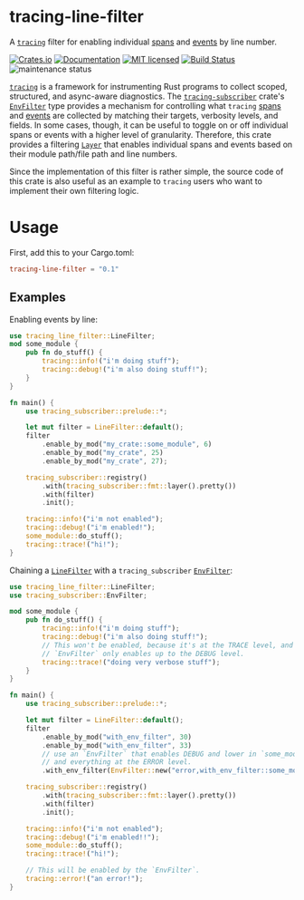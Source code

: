 # tracing-line-filter

A [`tracing`] filter for enabling individual [spans] and [events] by line
number.

[![Crates.io][crates-badge]][crates-url]
[![Documentation][docs-badge]][docs-url]
[![MIT licensed][mit-badge]][mit-url]
[![Build Status][actions-badge]][actions-url]
![maintenance status][maint-badge]

[crates-badge]: https://img.shields.io/crates/v/tracing-line-filter.svg
[crates-url]: https://crates.io/crates/tracing-subscriber
[docs-badge]: https://docs.rs/tracing-line-filter/badge.svg
[docs-url]: https://docs.rs/tracing-line-filter/0.1
[mit-badge]: https://img.shields.io/badge/license-MIT-blue.svg
[mit-url]: LICENSE
[actions-badge]: https://github.com/hawkw/line-filter/workflows/CI/badge.svg
[actions-url]:https://github.com//hawkw/line-filter/actions?query=workflow%3ACI
[maint-badge]: https://img.shields.io/badge/maintenance-experimental-blue.svg

[`tracing`] is a framework for instrumenting Rust programs to collect
scoped, structured, and async-aware diagnostics. The [`tracing-subscriber`]
crate's [`EnvFilter`] type provides a mechanism for controlling what
`tracing` [spans] and [events] are collected by matching their targets,
verbosity levels, and fields. In some cases, though, it can be useful to
toggle on or off individual spans or events with a higher level of
granularity. Therefore, this crate provides a filtering [`Layer`] that
enables individual spans and events based on their module path/file path and
line numbers.

Since the implementation of this filter is rather simple, the source code of
this crate is also useful as an example to `tracing` users who want to
implement their own filtering logic.

# Usage

First, add this to your Cargo.toml:

```toml
tracing-line-filter = "0.1"
```

## Examples

Enabling events by line: 

```rust
use tracing_line_filter::LineFilter;
mod some_module {
    pub fn do_stuff() {
        tracing::info!("i'm doing stuff");
        tracing::debug!("i'm also doing stuff!");
    }
}

fn main() {
    use tracing_subscriber::prelude::*;

    let mut filter = LineFilter::default();
    filter
        .enable_by_mod("my_crate::some_module", 6)
        .enable_by_mod("my_crate", 25)
        .enable_by_mod("my_crate", 27);

    tracing_subscriber::registry()
        .with(tracing_subscriber::fmt::layer().pretty())
        .with(filter)
        .init();

    tracing::info!("i'm not enabled");
    tracing::debug!("i'm enabled!");
    some_module::do_stuff();
    tracing::trace!("hi!");
}
```

Chaining a [`LineFilter`] with a `tracing_subscriber` [`EnvFilter`]:

```rust
use tracing_line_filter::LineFilter;
use tracing_subscriber::EnvFilter;

mod some_module {
    pub fn do_stuff() {
        tracing::info!("i'm doing stuff");
        tracing::debug!("i'm also doing stuff!");
        // This won't be enabled, because it's at the TRACE level, and the
        // `EnvFilter` only enables up to the DEBUG level.
        tracing::trace!("doing very verbose stuff");
    }
}

fn main() {
    use tracing_subscriber::prelude::*;

    let mut filter = LineFilter::default();
    filter
        .enable_by_mod("with_env_filter", 30)
        .enable_by_mod("with_env_filter", 33)
        // use an `EnvFilter` that enables DEBUG and lower in `some_module`,
        // and everything at the ERROR level.
        .with_env_filter(EnvFilter::new("error,with_env_filter::some_module=debug"));

    tracing_subscriber::registry()
        .with(tracing_subscriber::fmt::layer().pretty())
        .with(filter)
        .init();

    tracing::info!("i'm not enabled");
    tracing::debug!("i'm enabled!!");
    some_module::do_stuff();
    tracing::trace!("hi!");

    // This will be enabled by the `EnvFilter`.
    tracing::error!("an error!");
}
```

[`tracing`]: https://docs.rs/tracing
[spans]: https://docs.rs/tracing/latest/tracing/#spans
[events]: https://docs.rs/tracing/latest/tracing/#events
[`tracing-subscriber`]: https://docs.rs/tracing-subscriber
[`EnvFilter`]: https://docs.rs/tracing-subscriber/latest/struct.EnvFilter.html
[`LineFilter`]: https://docs.rs/tracing-line-filter/latest/struct.LineFilter.html
[`Layer`]: https://docs.rs/tracing-subscriber/latest/trait.Layer.html